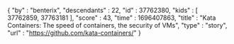{
  "by" : "benterix",
  "descendants" : 22,
  "id" : 37762380,
  "kids" : [ 37762859, 37763181 ],
  "score" : 43,
  "time" : 1696407863,
  "title" : "Kata Containers: The speed of containers, the security of VMs",
  "type" : "story",
  "url" : "https://github.com/kata-containers/"
}
